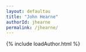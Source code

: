 ```yaml
---
layout: defaultau
title: "John Hearne"
authorId: jhearne
permalink: /jhearne/
---
```

{% include loadAuthor.html %}
<script>
    $(document).ready(function(){
        showAuthorBio('{{ page.authorId }}');
   });
</script>